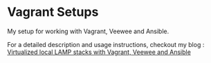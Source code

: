 # Vagrant Setups

My setup for working with Vagrant, Veewee and Ansible.

For a detailed description and usage instructions, checkout my blog : 
[Virtualized local LAMP stacks with Vagrant, Veewee and Ansible](http://rripado.info/blog/virtualized-local-lamp-stacks-with-vagrant-veewee-and-ansible)


